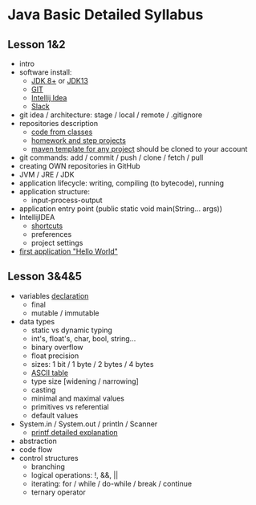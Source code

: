 # Java Basic Detailed Syllabus

## Lesson 1&2

- intro
- software install:
  - [JDK 8+](https://www.oracle.com/java/technologies/javase-jdk8-downloads.html) or [JDK13](https://www.oracle.com/java/technologies/javase-jdk13-downloads.html)
  - [GIT](https://git-scm.com/downloads)
  - [Intellij Idea](https://www.jetbrains.com/idea/download)
  - [Slack](https://slack.com/intl/en-en/downloads)
- git idea / architecture: stage / local / remote / .gitignore
- repositories description
  - [code from classes](https://github.com/elvintaghizade14/java-course-1-classes.git)
  - [homework and step projects](https://github.com/elvintaghizade14/java-course-1-classes.git)
  - [maven template for any project](https://github.com/elvintaghizade14/java-maven-template-1.git) should be cloned to your account
- git commands: add / commit / push / clone / fetch / pull
- creating OWN repositories in GitHub
- JVM / JRE / JDK
- application lifecycle: writing, compiling (to bytecode), running
- application structure:
  - input-process-output
- application entry point (public static void main(String... args))
- IntellijIDEA
  - [shortcuts](https://resources.jetbrains.com/storage/products/intellij-idea/docs/IntelliJIDEA_ReferenceCard.pdf)
  - preferences
  - project settings
- [first application "Hello World"](../../part01/basic/lesson02/HelloWorldApp.java)

## Lesson 3&4&5

- variables [declaration](../../part01/basic/lesson03/DataTypes.java)
  - final
  - mutable / immutable
- data types
  - static vs dynamic typing
  - int's, float's, char, bool, string...
  - binary overflow
  - float precision
  - sizes: 1 bit / 1 byte / 2 bytes / 4 bytes
  - [ASCII table](http://www.asciitable.com/index/asciifull.gif)
  - type size [widening / narrowing]
  - casting
  - minimal and maximal values
  - primitives vs referential
  - default values
- System.in / System.out / println / Scanner
  - [printf detailed explanation](https://www.baeldung.com/java-printstream-printf)
- abstraction
- code flow
- control structures
  - branching
  - logical operations: !, &&, ||
  - iterating: for / while / do-while / break / continue
  - ternary operator